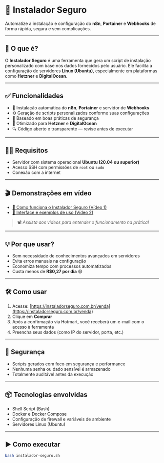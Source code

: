 # 🚀 Instalador Seguro

Automatize a instalação e configuração do **n8n**, **Portainer** e **Webhooks** de forma rápida, segura e sem complicações.

---

## 🧠 O que é?

O **Instalador Seguro** é uma ferramenta que gera um script de instalação personalizado com base nos dados fornecidos pelo usuário. Ele facilita a configuração de servidores **Linux (Ubuntu)**, especialmente em plataformas como **Hetzner** e **DigitalOcean**.

---

## ✅ Funcionalidades

- 🔧 Instalação automática do **n8n**, **Portainer** e servidor de **Webhooks**
- ⚙️ Geração de scripts personalizados conforme suas configurações
- 🔐 Baseado em boas práticas de segurança
- 🧪 Otimizado para **Hetzner** e **DigitalOcean**
- 🔍 Código aberto e transparente — revise antes de executar

---

## 🧑‍💻 Requisitos

- Servidor com sistema operacional **Ubuntu (20.04 ou superior)**
- Acesso SSH com permissões de `root` ou `sudo`
- Conexão com a internet

---

## 🎬 Demonstrações em vídeo

- [🔹 Como funciona o Instalador Seguro (Vídeo 1)](https://www.youtube.com/watch?v=kZHKpxOsRZ8)
- [🔹 Interface e exemplos de uso (Vídeo 2)](https://www.youtube.com/watch?v=WWWc_TJB7wk)

> 📽️ *Assista aos vídeos para entender o funcionamento na prática!*

---

## 💡 Por que usar?

- Sem necessidade de conhecimentos avançados em servidores
- Evita erros manuais na configuração
- Economiza tempo com processos automatizados
- Custa menos de **R$0,27 por dia** 😄

---

## 🛠️ Como usar

1. Acesse: [https://instaladorseguro.com.br/venda](https://instaladorseguro.com.br/venda)
2. Clique em **Comprar**
3. Após a confirmação via Hotmart, você receberá um e-mail com o acesso à ferramenta
4. Preencha seus dados (como IP do servidor, porta, etc.)

---

## 🔐 Segurança

- Scripts gerados com foco em segurança e performance  
- Nenhuma senha ou dado sensível é armazenado  
- Totalmente auditável antes da execução  

---

## 📦 Tecnologias envolvidas

- Shell Script (Bash)  
- Docker e Docker Compose  
- Configuração de firewall e variáveis de ambiente  
- Servidores Linux (Ubuntu)  

---

## ▶️ Como executar

```bash
bash instalador-seguro.sh
